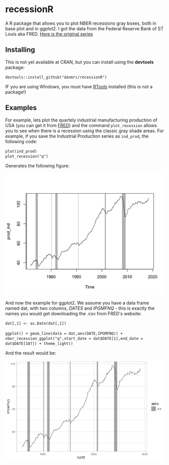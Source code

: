# recessionR
A R package that allows you to plot NBER recessions gray boxes, both in base plot and in ggplot2. I got the data from the Federal Reserve Bank of ST Louis aka FRED. [Here is the original series](https://fred.stlouisfed.org/series/USREC)

## Installing

This is not yet available at CRAN, but you can install using the **devtools** package:

```
devtools::install_github("danmrc/recessionR")
```

IF you are using WIndows, you must have [RTools](https://cran.r-project.org/) installed (this is not a package!)

## Examples

For example, lets plot the quartely industrial manufacturing production of USA (you can get it from [FRED](https://fred.stlouisfed.org/series/IPGMFNQ)) and the command `plot_recession` allows you to see when there is a recession using the classic gray shade areas. For example, if you save the Industrial Production series as `ind_prod`, the following code:

```
plot(ind_prod)
plot_recession("q")

```

Generates the following figure:

![](example.png)

And now the example for ggplot2. We assume you have a data frame named dat, with two columns, _DATES_ and _IPGMFNQ_ - this is exactly the names you would get downloading the .csv from FRED's website:

```
dat[,1] <- as.Date(dat[,1])

ggplot() + geom_line(data = dat,aes(DATE,IPGMFNQ)) + nber_recession_ggplot("q",start_date = dat$DATE[1],end_date = dat$DATE[187]) + theme_light()
```

And the result would be:

![](ggplot_nber.png)
